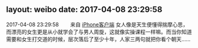 layout: weibo
date: 2017-04-08 23:29:58
---
2017-04-08 23:29:58  &nbsp;&nbsp;&nbsp;&nbsp;&nbsp;&nbsp; 来自 <a href="http://app.weibo.com/t/feed/9ksdit" rel="nofollow">iPhone客户端</a>
女人像是天生便懂得揣摩心思，而漂亮的女生更是从小就学会了与男人周旋，这就像实操课程一样嘛。而当你知道需要和女生打交道的时候，层次落后了至少十年，人家三两句就把你看个朝天…… ​​​
